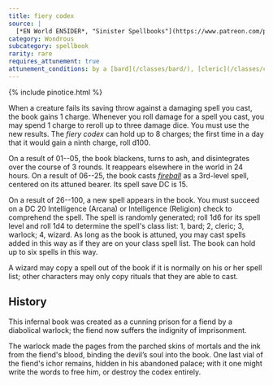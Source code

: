```yaml
---
title: fiery codex
source: |
  [*EN World EN5IDER*, "Sinister Spellbooks"](https://www.patreon.com/posts/4347214)
category: Wondrous
subcategory: spellbook
rarity: rare
requires_attunement: true
attunement_conditions: by a [bard](/classes/bard/), [cleric](/classes/cleric/), [warlock](/classes/warlock/), or [wizard](/classes/wizard/)
---
```


{% include pinotice.html %}

When a creature fails its saving throw against a damaging spell you cast, the book gains 1 charge. Whenever you roll damage for a spell you cast, you may spend 1 charge to reroll up to three damage dice. You must use the new results. The *fiery codex* can hold up to 8 charges; the first time in a day that it would gain a ninth charge, roll d100.

On a result of 01--05, the book blackens, turns to ash, and disintegrates over the course of 3 rounds. It reappears elsewhere in the world in 24 hours. On a result of 06--25, the book casts  [*fireball*](/spells/fireball/) as a 3rd-level spell, centered on its attuned bearer. Its spell save DC is 15.

On a result of 26--100, a new spell appears in the book. You must succeed on a DC 20 Intelligence (Arcana) or Intelligence (Religion) check to comprehend the spell. The spell is randomly generated; roll 1d6 for its spell level and roll 1d4 to determine the spell's class list: 1, bard; 2, cleric; 3, warlock; 4, wizard. As long as the book is attuned, you may cast spells added in this way as if they are on your class spell list. The book can hold up to six spells in this way.

A wizard may copy a spell out of the book if it is normally on his or her spell list; other characters may only copy rituals that they are able to cast.

## History

This infernal book was created as a cunning prison for a fiend by a diabolical warlock; the fiend now suffers the indignity of imprisonment.

The warlock made the pages from the parched skins of mortals and the ink from the fiend's blood, binding the devil’s soul into the book. One last vial of the fiend's ichor remains, hidden in his abandoned palace; with it one might write the words to free him, or destroy the codex entirely.

